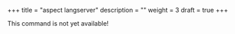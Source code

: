 +++
title = "aspect langserver"
description = ""
weight = 3
draft = true
+++

This command is not yet available!